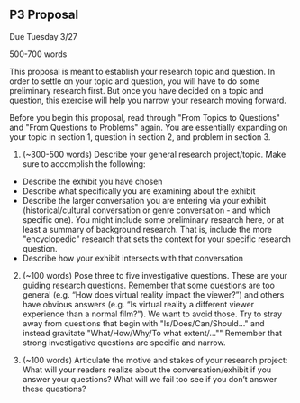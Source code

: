 ## P3 Proposal
Due Tuesday 3/27

500-700 words

This proposal is meant to establish your research topic and question. In order to settle on your topic and question, you will have to do some preliminary research first. But once you have decided on a topic and question, this exercise will help you narrow your research moving forward.

Before you begin this proposal, read through "From Topics to Questions" and "From Questions to Problems" again. You are essentially expanding on your topic in section 1, question in section 2, and problem in section 3.

1. (~300-500 words) Describe your general research project/topic. Make sure to accomplish the following:
  - Describe the exhibit you have chosen
  - Describe what specifically you are examining about the exhibit
  - Describe the larger conversation you are entering via your exhibit (historical/cultural conversation or genre conversation - and which specific one). You might include some preliminary research here, or at least a summary of background research. That is, include the more "encyclopedic" research that sets the context for your specific research question.
  - Describe how your exhibit intersects with that conversation  

2. (~100 words) Pose three to five investigative questions. These are your guiding research questions. Remember that some questions are too general (e.g. “How does virtual reality impact the viewer?”) and others have obvious answers (e.g. “Is virtual reality a different viewer experience than a normal film?”). We want to avoid those. Try to stray away from questions that begin with "Is/Does/Can/Should…" and instead gravitate "What/How/Why/To what extent/…"" Remember that strong investigative questions are specific and narrow.

4. (~100 words) Articulate the motive and stakes of your research project: What will your readers realize about the conversation/exhibit if you answer your questions? What will we fail too see if you don’t answer these questions?
